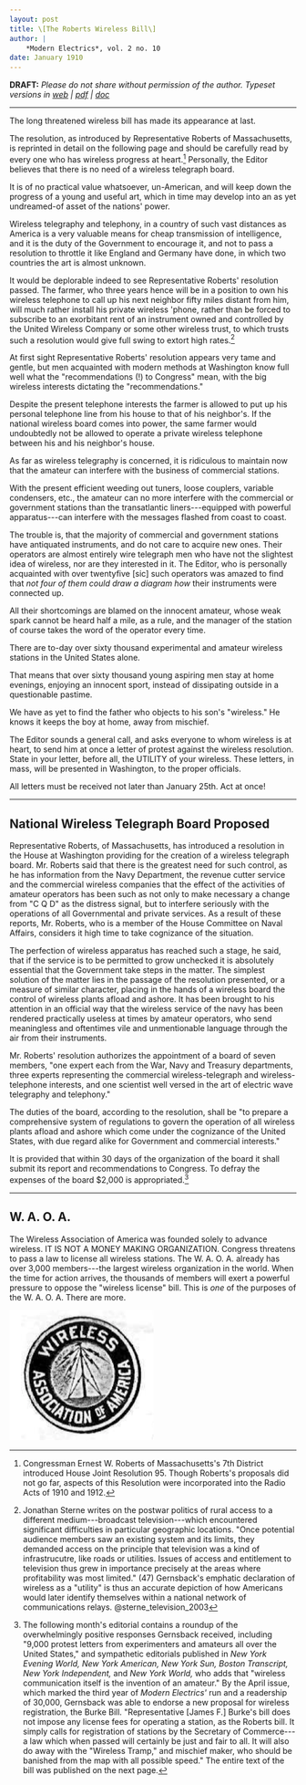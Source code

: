 ```yaml
---
layout: post
title: \[The Roberts Wireless Bill\]
author: |
    *Modern Electrics*, vol. 2 no. 10
date: January 1910
---
```


**DRAFT:** *Please do not share without permission of the author. Typeset versions in  [web](http://gernsback.wythoff.net/191001_roberts_wireless_bill.html) \| [pdf](https://github.com/gwijthoff/perversity_of_things/blob/master/typeset_drafts/191001_roberts_wireless_bill.pdf?raw=true) \| [doc](https://github.com/gwijthoff/perversity_of_things/blob/master/typeset_drafts/191001_roberts_wireless_bill.docx)*

* * * * * * * * 

The long threatened wireless bill has made its appearance at last.

The resolution, as introduced by Representative Roberts of Massachusetts, is reprinted in detail on the following page and should be carefully read by every one who has wireless progress at heart.[^rep]  Personally, the Editor believes that there is no need of a wireless telegraph board.

It is of no practical value whatsoever, un-American, and will keep down the progress of a young and useful art, which in time may develop into an as yet undreamed-of asset of the nations' power.

Wireless telegraphy and telephony, in a country of such vast distances as America is a very valuable means for cheap transmission of intelligence, and it is the duty of the Government to encourage it, and not to pass a resolution to throttle it like England and Germany have done, in which two countries the art is almost unknown.

It would be deplorable indeed to see Representative Roberts' resolution passed.  The farmer, who three years hence will be in a position to own his wireless telephone to call up his next neighbor fifty miles distant from him, will much rather install his private wireless 'phone, rather than be forced to subscribe to an exorbitant rent of an instrument owned and controlled by the United Wireless Company or some other wireless trust, to which trusts such a resolution would give full swing to extort high rates.[^pol]

At first sight Representative Roberts' resolution appears very tame and gentle, but men acquainted with modern methods at Washington know full well what the "recommendations (!) to Congress" mean, with the big wireless interests dictating the "recommendations."

Despite the present telephone interests the farmer is allowed to put up his personal telephone line from his house to that of his neighbor's.  If the national wireless board comes into power, the same farmer would undoubtedly not be allowed to operate a private wireless telephone between his and his neighbor's house.

As far as wireless telegraphy is concerned, it is ridiculous to maintain now that the amateur can interfere with the business of commercial stations.

With the present efficient weeding out tuners, loose couplers, variable condensers, etc., the amateur can no more interfere with the commercial or government stations than the transatlantic liners---equipped with powerful apparatus---can interfere with the messages flashed from coast to coast.

The trouble is, that the majority of commercial and government stations have antiquated instruments, and do not care to acquire new ones.  Their operators are almost entirely wire telegraph men who have not the slightest idea of wireless, nor are they interested in it.  The Editor, who is personally acquainted with over twentyfive [sic] such operators was amazed to find that *not four of them could draw a diagram how* their instruments were connected up.

All their shortcomings are blamed on the innocent amateur, whose weak spark cannot be heard half a mile, as a rule, and the manager of the station of course takes the word of the operator every time.

There are to-day over sixty thousand experimental and amateur wireless stations in the United States alone.

That means that over sixty thousand young aspiring men stay at home evenings, enjoying an innocent sport, instead of dissipating outside in a questionable pastime.

We have as yet to find the father who objects to his son's "wireless."  He knows it keeps the boy at home, away from mischief.

The Editor sounds a general call, and asks everyone to whom wireless is at heart, to send him at once a letter of protest against the wireless resolution.  State in your letter, before all, the UTILITY of your wireless.  These letters, in mass, will be presented in Washington, to the proper officials.

All letters must be received not later than January 25th.  Act at once!

* * * * * * * * 

## National Wireless Telegraph Board Proposed

Representative Roberts, of Massachusetts, has introduced a resolution in the House at Washington providing for the creation of a wireless telegraph board.  Mr. Roberts said that there is the greatest need for such control, as he has information from the Navy Department, the revenue cutter service and the commercial wireless companies that the effect of the activities of amateur operators has been such as not only to make necessary a change from "C Q D" as the distress signal, but to interfere seriously with the operations of all Governmental and private services.  As a result of these reports, Mr. Roberts, who is a member of the House Committee on Naval Affairs, considers it high time to take cognizance of the situation.

The perfection of wireless apparatus has reached such a stage, he said, that if the service is to be permitted to grow unchecked it is absolutely essential that the Government take steps in the matter.  The simplest solution of the matter lies in the passage of the resolution presented, or a measure of similar character, placing in the hands of a wireless board the control of wireless plants afload and ashore.  It has been brought to his attention in an official way that the wireless service of the navy has been rendered practically useless at times by amateur operators, who send meaningless and oftentimes vile and unmentionable language through the air from their instruments.

Mr. Roberts' resolution authorizes the appointment of a board of seven members, "one expert each from the War, Navy and Treasury departments, three experts representing the commercial wireless-telegraph and wireless-telephone interests, and one scientist well versed in the art of electric wave telegraphy and telephony."

The duties of the board, according to the resolution, shall be "to prepare a comprehensive system of regulations to govern the operation of all wireless plants afload and ashore which come under the cognizance of the United States, with due regard alike for Government and commercial interests."

It is provided that within 30 days of the organization of the board it shall submit its report and recommendations to Congress.  To defray the expenses of the board $2,000 is appropriated.[^nxt]

* * * * * * * * 

## W. A. O. A.

The Wireless Association of America was founded solely to advance wireless.  IT IS NOT A MONEY MAKING ORGANIZATION.  Congress threatens to pass a law to license all wireless stations.  The W. A. O. A. already has over 3,000 members---the largest wireless  organization in the world.  When the time for action arrives, the thousands of members will exert a powerful pressure to oppose the "wireless license" bill.  This is *one* of the purposes of the W. A. O. A.  There are more.

![](images/waoa.png)

[^rep]: Congressman Ernest W. Roberts of Massachusetts's 7th District introduced House Joint Resolution 95.  Though Roberts's proposals did not go far, aspects of this Resolution were incorporated into the Radio Acts of 1910 and 1912.

[^pol]: Jonathan Sterne writes on the postwar politics of rural access to a different medium---broadcast television---which encountered significant difficulties in particular geographic locations.  "Once potential audience members saw an existing system and its limits, they demanded access on the principle that television was a kind of infrastrucutre, like roads or utilities.  Issues of access and entitlement to television thus grew in importance precisely at the areas where profitability was most limited." (47)  Gernsback's emphatic declaration of wireless as a "utility" is thus an accurate depiction of how Americans would later identify themselves within a national network of communications relays.  @sterne_television_2003

[^nxt]:  The following month's editorial contains a roundup of the overwhelmingly positive responses Gernsback received, including "9,000 protest letters from experimenters and amateurs all over the United States," and sympathetic editorials published in *New York Evening World, New York American, New York Sun, Boston Transcript, New York Independent,* and *New York World,* who adds that "wireless communication itself is the invention of an amateur."  By the April issue, which marked the third year of *Modern Electrics'* run and a readership of 30,000, Gernsback was able to endorse a new proposal for wireless registration, the Burke Bill.  "Representative [James F.] Burke's bill does not impose any license fees for operating a station, as the Roberts bill.  It simply calls for registration of stations by the Secretary of Commerce---a law which when passed will certainly be just and fair to all.  It will also do away with the "Wireless Tramp," and mischief maker, who should be banished from the map with all possible speed."  The entire text of the bill was published on the next page.